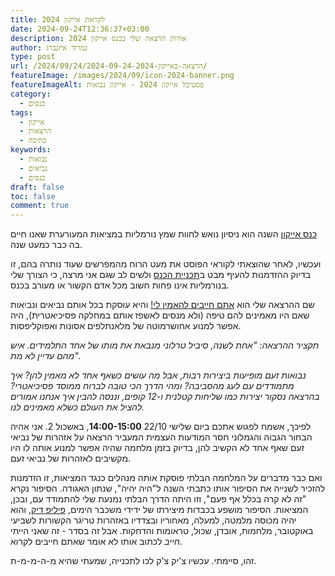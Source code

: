```yaml
---
title: לקראת אייקון 2024
date: 2024-09-24T12:36:37+03:00
description: אודות הרצאה שלי בכנס אייקון 2024
author: נמרוד איזנברג
type: post
url: /2024/09/24/2024-09-24-הרצאה-באייקון-2024/
featureImage: /images/2024/09/icon-2024-banner.png
featureImageAlt: פסטיבל אייקון 2024 - אייקון נבואות
category:
  - כנסים
tags:
  - אייקון
  - הרצאות
  - כתיבה
keywords:
  - נבואות
  - נביאים
  - כנסים
draft: false
toc: false
comment: true
---
```

[כנס אייקון](https://2024.iconfestival.org.il/) השנה הוא ניסיון נואש לחוות שמץ נורמליות במציאות המעורערת שאנו חיים בה כבר כמעט שנה.

ועכשיו, לאחר שהוצאתי לקוראי הפוסט את מעט הרוח מהמפרשים שעוד נותרה בהם, זו בדיוק ההזדמנות להעיף מבט ב[תכניית הכנס](https://tickets.sf-f.org.il/icon2024/) ולשים לב שגם אני מרצה, כי הצורך שלי בנורמליות אינו פחות חשוב מכל אדם הקשור או מעורב בכנס.

שם ההרצאה שלי הוא [אתם חייבים להאמין לי!](https://tickets.sf-f.org.il/icon2024/event/%d7%90%d7%aa%d7%9d-%d7%97%d7%99%d7%99%d7%91%d7%99%d7%9d-%d7%9c%d7%94%d7%90%d7%9e%d7%99%d7%9f-%d7%9c%d7%99/) והיא עוסקת בכל אותם נביאים ונביאות שאם היו מאמינים להם טיפה (ולא מנסים לאשפז אותם במחלקה פסיכיאטרית), היה אפשר למנוע אחושרמוטה של מלאנתלפים אסונות ואפוקליפסות.

*תקציר ההרצאה: "אחת לשנה, סיביל טרלוני מנבאת את מותו של אחד התלמידים. איש מהם עדיין לא מת".*

*נבואות זעם מופיעות ביצירות רבות, אבל מה עושים כשאף אחד לא מאמין להן? איך מתמודדים עם לעג מהסביבה? ומהי הדרך הכי טובה לברוח ממוסד פסיכיאטרי? בהרצאה נסקור יצירות כמו שליחות קטלנית ו-12 קופים, וננסה להבין איך אנחנו אמורים להציל את העולם כשלא מאמינים לנו.*

לפיכך, אשמח לפגוש אתכם ביום שלישי 22/10 **14:00-15:00**, באשכול 2. אני אהיה הבחור הגבוה והגמלוני חסר המודעות העצמית המעביר הרצאה על אזהרות של נביאי זעם שאף אחד לא הקשיב להן, בדיוק בזמן מלחמה שהיה אפשר למנוע אותה לו היו מקשיבים לאזהרות של נביאי זעם.

ואם כבר מדברים על המלחמה הבלתי פוסקת אותה מנהלים כנגד המציאות, זו הזדמנות להזכיר לשנייה את הסיפור אותו כתבתי השנה ל"היה יהיה", שנתון האגודה. הסיפור נקרא "זה לא קרה בכלל אף פעם", וזו היתה הדרך הבלתי נמנעת שלי להתמודד עם, ובכן, המציאות. הסיפור מושפע בכבדות מיצירתו של ידידי משכבר הימים, [פיליפ דיק](2024-08-24-המטריקס-של-גלית.md), והוא יהיה מכוסה מלמטה, למעלה, מאחוריו ובצדדיו באזהרות טריגר הקשורות לשביעי באוקטובר, מלחמות, אובדן, שכול, טראומות והדחקות. אבל זה בסדר - זה שאני הייתי *חייב* לכתוב אותו לא אומר שאתם חייבים לקרוא.

זהו, סיימתי. עכשיו צ'יק צ'ק לכו לתכנייה, שמעתי שהיא מ-ה-מ-מ-ת.

